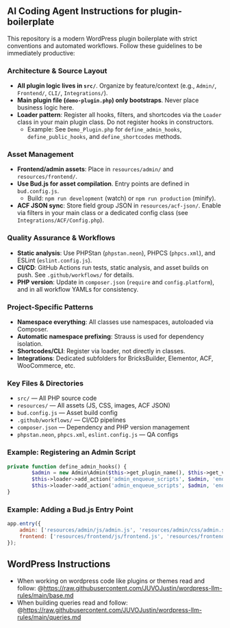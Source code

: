 ## AI Coding Agent Instructions for plugin-boilerplate

This repository is a modern WordPress plugin boilerplate with strict conventions and automated workflows. Follow these guidelines to be immediately productive:

### Architecture & Source Layout
- **All plugin logic lives in `src/`**. Organize by feature/context (e.g., `Admin/`, `Frontend/`, `CLI/`, `Integrations/`).
- **Main plugin file (`demo-plugin.php`) only bootstraps**. Never place business logic here.
- **Loader pattern**: Register all hooks, filters, and shortcodes via the `Loader` class in your main plugin class. Do not register hooks in constructors.
	- Example: See `Demo_Plugin.php` for `define_admin_hooks`, `define_public_hooks`, and `define_shortcodes` methods.

### Asset Management
- **Frontend/admin assets**: Place in `resources/admin/` and `resources/frontend/`.
- **Use Bud.js for asset compilation**. Entry points are defined in `bud.config.js`.
	- Build: `npm run development` (watch) or `npm run production` (minify).
- **ACF JSON sync**: Store field group JSON in `resources/acf-json/`. Enable via filters in your main class or a dedicated config class (see `Integrations/ACF/Config.php`).

### Quality Assurance & Workflows
- **Static analysis**: Use PHPStan (`phpstan.neon`), PHPCS (`phpcs.xml`), and ESLint (`eslint.config.js`).
- **CI/CD**: GitHub Actions run tests, static analysis, and asset builds on push. See `.github/workflows/` for details.
- **PHP version**: Update in `composer.json` (`require` and `config.platform`), and in all workflow YAMLs for consistency.

### Project-Specific Patterns
- **Namespace everything**: All classes use namespaces, autoloaded via Composer.
- **Automatic namespace prefixing**: Strauss is used for dependency isolation.
- **Shortcodes/CLI**: Register via loader, not directly in classes.
- **Integrations**: Dedicated subfolders for BricksBuilder, Elementor, ACF, WooCommerce, etc.

### Key Files & Directories
- `src/` — All PHP source code
- `resources/` — All assets (JS, CSS, images, ACF JSON)
- `bud.config.js` — Asset build config
- `.github/workflows/` — CI/CD pipelines
- `composer.json` — Dependency and PHP version management
- `phpstan.neon`, `phpcs.xml`, `eslint.config.js` — QA configs

### Example: Registering an Admin Script
```php
private function define_admin_hooks() {
		$admin = new Admin\Admin($this->get_plugin_name(), $this->get_version());
		$this->loader->add_action('admin_enqueue_scripts', $admin, 'enqueue_styles');
		$this->loader->add_action('admin_enqueue_scripts', $admin, 'enqueue_scripts');
}
```

### Example: Adding a Bud.js Entry Point
```js
app.entry({
	admin: ['resources/admin/js/admin.js', 'resources/admin/css/admin.scss'],
	frontend: ['resources/frontend/js/frontend.js', 'resources/frontend/css/frontend.scss'],
});
```

## WordPress Instructions
* When working on wordpress code like plugins or themes read and follow: @https://raw.githubusercontent.com/JUVOJustin/wordpress-llm-rules/main/base.md
* When building queries read and follow: @https://raw.githubusercontent.com/JUVOJustin/wordpress-llm-rules/main/queries.md